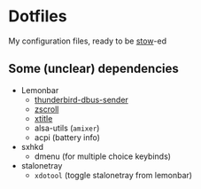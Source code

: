 # Dotfiles

My configuration files, ready to be [stow](http://www.gnu.org/software/stow/)-ed

## Some (unclear) dependencies

* Lemonbar
    * [thunderbird-dbus-sender](https://github.com/janoliver/thunderbird-dbus-sender)
    * [zscroll](https://github.com/noctuid/zscroll)
    * [xtitle](https://github.com/baskerville/xtitle)
    * alsa-utils (`amixer`)
    * acpi (battery info)
* sxhkd
    * dmenu (for multiple choice keybinds)
* stalonetray
    * `xdotool` (toggle stalonetray from lemonbar)
